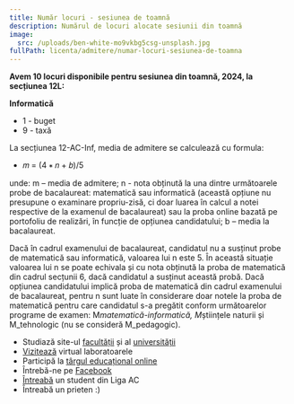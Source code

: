 ```yaml
---
title: Număr locuri - sesiunea de toamnă
description: Numărul de locuri alocate sesiunii din toamnă
image:
  src: /uploads/ben-white-mo9vkbg5csg-unsplash.jpg
fullPath: licenta/admitere/numar-locuri-sesiunea-de-toamna
---
```

<Block color="green">

**Avem 10 locuri disponibile pentru sesiunea din toamnă, 2024, la secțiunea 12L:**

**Informatică**

* 1 - buget
* 9 - taxă

</Block>

La secțiunea 12-AC-Inf, media de admitere se calculează cu formula:

* 𝑚 = (4 ∗ 𝑛 + 𝑏)/5

unde: m – media de admitere; n - nota obținută la una dintre următoarele probe de bacalaureat: matematică sau informatică (această opțiune nu presupune o examinare propriu-zisă, ci doar luarea în calcul a notei respective de la examenul de bacalaureat) sau la proba online bazată pe portofoliu de realizări, în funcție de opțiunea candidatului; b – media la bacalaureat.

Dacă în cadrul examenului de bacalaureat, candidatul nu a susținut probe de matematică sau informatică, valoarea lui n este 5. În această situație valoarea lui n se poate echivala și cu nota obținută la proba de matematică din cadrul secțunii 6, dacă candidatul a susținut această probă. Dacă opțiunea candidatului implică proba de matematică din cadrul examenului de bacalaureat, pentru n sunt luate în considerare doar notele la proba de matematică pentru care candidatul s-a pregătit conform următoarelor programe de examen: M*matematică-informatică, M*științele naturii și M_tehnologic (nu se consideră M_pedagogic).

* Studiază site-ul [facultății](https://ac.upt.ro/) și al [universității](http://upt.ro/)
* [Vizitează](https://visit.upt.ro) virtual laboratoarele [](http://upt.ro/)
* Participă la [târgul educațional online](https://smart.upt.ro/) 
* Întrebă-ne pe [Facebook](https://www.facebook.com/ac.upt.ro)
* [Întreabă](https://ligaac.ro/) un student din Liga AC
* Întreabă un prieten :)